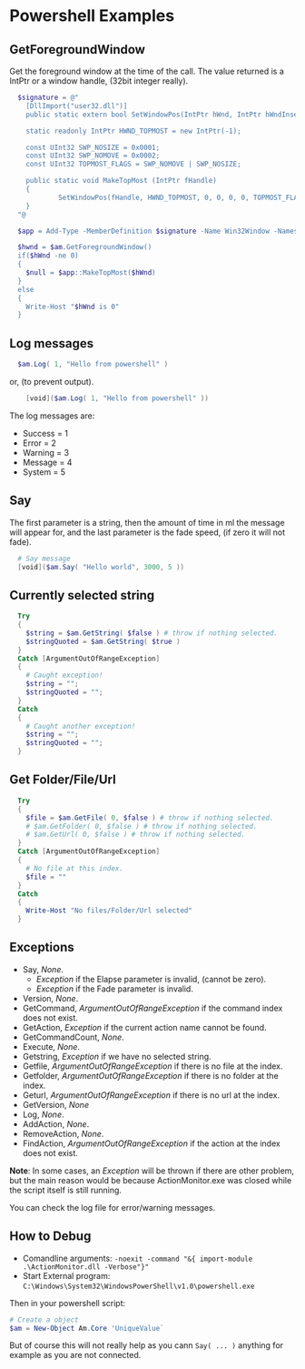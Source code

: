 # Powershell Examples

## GetForegroundWindow

Get the foreground window at the time of the call.
The value returned is a IntPtr or a window handle, (32bit integer really).

```ps1
  $signature = @"
    [DllImport("user32.dll")]
    public static extern bool SetWindowPos(IntPtr hWnd, IntPtr hWndInsertAfter, int X,int Y, int cx, int cy, uint uFlags);

    static readonly IntPtr HWND_TOPMOST = new IntPtr(-1);

    const UInt32 SWP_NOSIZE = 0x0001;
    const UInt32 SWP_NOMOVE = 0x0002;
    const UInt32 TOPMOST_FLAGS = SWP_NOMOVE | SWP_NOSIZE;

    public static void MakeTopMost (IntPtr fHandle)
    {
            SetWindowPos(fHandle, HWND_TOPMOST, 0, 0, 0, 0, TOPMOST_FLAGS);
    }
  "@

  $app = Add-Type -MemberDefinition $signature -Name Win32Window -Namespace ScriptFanatic.WinAPI -ReferencedAssemblies System.Windows.Forms -Using System.Windows.Forms -PassThru

  $hwnd = $am.GetForegroundWindow()
  if($hWnd -ne 0)
  {
    $null = $app::MakeTopMost($hWnd)
  }
  else
  {
    Write-Host "$hWnd is 0"
  }
```

## Log messages

```ps1
  $am.Log( 1, "Hello from powershell" )
```

or, (to prevent output).

```ps1
    [void]($am.Log( 1, "Hello from powershell" ))
```

The log messages are:

- Success = 1
- Error = 2
- Warning = 3
- Message = 4
- System = 5

## Say

The first parameter is a string, then the amount of time in ml the message will appear for, and the last parameter is the fade speed, (if zero it will not fade).

```ps1
  # Say message
  [void]($am.Say( "Hello world", 3000, 5 ))
```

## Currently selected string

```ps1
  Try
  {
    $string = $am.GetString( $false ) # throw if nothing selected.
    $stringQuoted = $am.GetString( $true )
  }
  Catch [ArgumentOutOfRangeException]
  {
    # Caught exception!
    $string = "";
    $stringQuoted = "";
  }
  Catch
  {
    # Caught another exception!
    $string = "";
    $stringQuoted = "";
  }
```

## Get Folder/File/Url

```ps1
  Try
  {
    $file = $am.GetFile( 0, $false ) # throw if nothing selected.
    # $am.GetFolder( 0, $false ) # throw if nothing selected.
    # $am.GetUrl( 0, $false ) # throw if nothing selected.
  }
  Catch [ArgumentOutOfRangeException]
  {
    # No file at this index.
    $file = ""
  }
  Catch
  {
    Write-Host "No files/Folder/Url selected"
  }
```

## Exceptions

- Say, *None*.
  - *Exception* if the Elapse parameter is invalid, (cannot be zero).
  - *Exception* if the Fade parameter is invalid.
- Version, *None*.
- GetCommand, *ArgumentOutOfRangeException* if the command index does not exist.
- GetAction, *Exception* if the current action name cannot be found.
- GetCommandCount, *None*.
- Execute, *None*.
- Getstring, *Exception* if we have no selected string.
- Getfile, *ArgumentOutOfRangeException* if there is no file at the index.
- Getfolder, *ArgumentOutOfRangeException* if there is no folder at the index.
- Geturl, *ArgumentOutOfRangeException* if there is no url at the index.
- GetVersion, *None*
- Log, *None*.
- AddAction, *None*.
- RemoveAction, *None*.
- FindAction, *ArgumentOutOfRangeException* if the action at the index does not exist.

**Note**: In some cases, an *Exception* will be thrown if there are other problem, but the main reason would be because ActionMonitor.exe was closed while the script itself is still running.

You can check the log file for error/warning messages.

## How to Debug

- Comandline arguments: `-noexit -command "&{ import-module .\ActionMonitor.dll -Verbose"}"`
- Start External program: `C:\Windows\System32\WindowsPowerShell\v1.0\powershell.exe`

Then in your powershell script:

```ps1
# Create a object
$am = New-Object Am.Core 'UniqueValue`
```

But of course this will not really help as you cann `Say( ... )` anything for example as you are not connected.